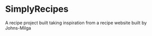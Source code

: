 # SimplyRecipes
A recipe project built taking inspiration from a recipe website built by Johns-Milga
